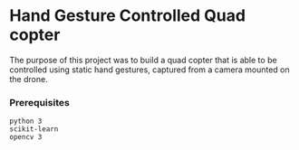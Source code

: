 # Hand Gesture Controlled Quad copter
The purpose of this project was to build a quad copter that is able to be controlled using static
hand gestures, captured from a camera mounted on the drone. 

### Prerequisites

```
python 3
scikit-learn
opencv 3
```
